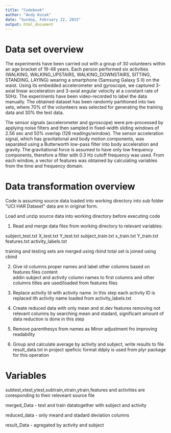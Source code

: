 ```yaml
---
title: "Codebook"
author: "Andy Kozak"
date: "Sunday, February 22, 2015"
output: html_document
---
```


# Data set overview


The experiments have been carried out with a group of 30 volunteers within an age bracket of 19-48 years. Each person performed six activities (WALKING, WALKING_UPSTAIRS, WALKING_DOWNSTAIRS, SITTING, STANDING, LAYING) wearing a smartphone (Samsung Galaxy S II) on the waist. Using its embedded accelerometer and gyroscope, we captured 3-axial linear acceleration and 3-axial angular velocity at a constant rate of 50Hz. The experiments have been video-recorded to label the data manually. The obtained dataset has been randomly partitioned into two sets, where 70% of the volunteers was selected for generating the training data and 30% the test data. 

The sensor signals (accelerometer and gyroscope) were pre-processed by applying noise filters and then sampled in fixed-width sliding windows of 2.56 sec and 50% overlap (128 readings/window). The sensor acceleration signal, which has gravitational and body motion components, was separated using a Butterworth low-pass filter into body acceleration and gravity. The gravitational force is assumed to have only low frequency components, therefore a filter with 0.3 Hz cutoff frequency was used. From each window, a vector of features was obtained by calculating variables from the time and frequency domain.



# Data transformation overview



Code is assuming source data loaded into working directory into sub folder  "UCI HAR Dataset"
data are in original form.

Load and unzip source data into working directory before executing code

1. Read and merge  data files from working directory to relevant variables: 

subject_test.txt
X_test.txt
Y_test.txt
subject_train.txt
x_train.txt
Y_train.txt
features.txt
activity_labels.txt

 training and testing sets are merged using rbind total set is joined using cbind

2. Give  id columns proper names and label other columns based on features files content  
 addin subject and activity column names to first columns and other columns titles are used/loaded from 
features files


3. Replace activity Id with activity name .In this step each activity ID is replaced ith activity name loaded from activity_labels.txt



4. Create reduced data with only mean and st.dev features 
   removing not relevant columns by searching mean and stadard,
   significant amount of data reduction is done in this step  

5. Remove parenthesys from names as Minor adjustment fro improving readability

6. Group and calculate average by activity and subject, write results to file result_data.txt in project speficic format
  ddply is used from plyr package for this operation
 

# Variables

subtest,xtest,ytest,subtrain,xtrain,ytrain,features and activities are coresponding to their releveant source file

merged_Data - test and train datatogether with subject and activity

reduced_data - only meand and stadard deviation columns

result_Data - agregated by activity and subject
